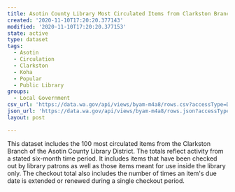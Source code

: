 ```yaml
---
title: Asotin County Library Most Circulated Items from Clarkston Branch
created: '2020-11-10T17:20:20.377143'
modified: '2020-11-10T17:20:20.377153'
state: active
type: dataset
tags:
  - Asotin
  - Circulation
  - Clarkston
  - Koha
  - Popular
  - Public Library
groups:
  - Local Government
csv_url: 'https://data.wa.gov/api/views/byam-m4a8/rows.csv?accessType=DOWNLOAD'
json_url: 'https://data.wa.gov/api/views/byam-m4a8/rows.json?accessType=DOWNLOAD'
layout: post

---
```

This dataset includes the 100 most circulated items from the Clarkston Branch of the Asotin County Library District. The totals reflect activity from a stated six-month time period. It includes items that have been checked out by library patrons as well as those items meant for use inside the library only. The checkout total also includes the number of times an item's due date is extended or renewed during a single checkout period.
